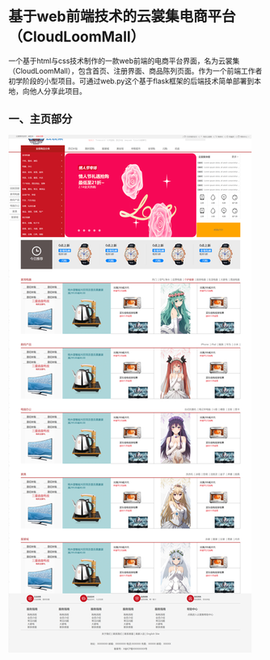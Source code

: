 # 基于web前端技术的云裳集电商平台（CloudLoomMall）
一个基于html与css技术制作的一款web前端的电商平台界面，名为云裳集（CloudLoomMall），包含首页、注册界面、商品陈列页面。作为一个前端工作者初学阶段的小型项目。可通过web.py这个基于flask框架的后端技术简单部署到本地，向他人分享此项目。



## 一、主页部分

![主页效果展示](https://raw.githubusercontent.com/hide-self/CloudLoomMall/refs/heads/main/public/homeshow.png)
